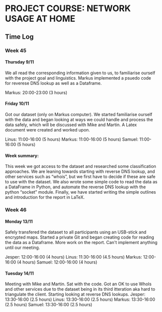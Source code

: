 # PROJECT COURSE: NETWORK USAGE AT HOME

## Time Log

### Week 45
#### Thursday 9/11
We all read the corresponding information given to us, to familiarise ourself with the project goal and linguistics. Markus implemented a psuedo code for reverese DNS lookup as well as a Dataframe.

Markus: 20:00-23:00 (3 hours)


#### Friday 10/11
Got our dataset (only on Markus computer). We started familiarise ourself with the data and began looking at ways we could handle and process the data safely, which will be discussed with Mike and Martin. A Latex document were created and worked upon.

Linus: 11:00-16:00 (5 hours)
Markus: 11:00-16:00 (5 hours)
Samuel: 11:00-16:00 (5 hours)

#### Week summary:
This week we got access to the dataset and researched some classification approaches. We are leaning towards starting with reverse DNS lookup, and other services such as “whois”, but we first have to decide if these are safe to use with the dataset. 
We also wrote some simple code to read the data as a DataFrame in Python, and automate the reverse DNS lookup with the python “socket” module.
Finally, we have started writing the simple outlines and introduction for the report in LaTeX.

### Week 46
#### Monday 13/11
Safely transfered the dataset to all participants using an USB-stick and encrypted maps. Started a private Git and began creating code for reading the data as a Dataframe. More work on the report. Can't implement anything until our meeting.

Jesper: 12:00-16:00 (4 hours)
Linus: 11:30-16:00 (4.5 hours)
Markus: 12:00-16:00 (4 hours)
Samuel: 12:00-16:00 (4 hours)

#### Tuesday 14/11
Meeting with Mike and Martin. Sat with the code. Got an OK to use WhoIs and other services due to the dataset being in its third itteration aka hard to triangulate the client. Starting looking at reverse DNS lookups.
Jesper: 13:30-16:00 (2.5 hours)
Linus: 13:30-16:00 (2.5 hours)
Markus: 13:30-16:00 (2.5 hours)
Samuel: 13:30-16:00 (2.5 hours)
